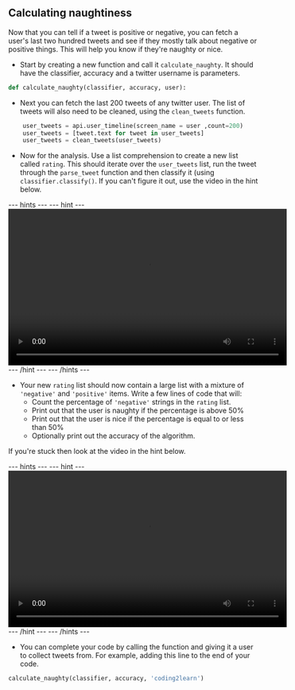 ## Calculating naughtiness

Now that you can tell if a tweet is positive or negative, you can fetch a user's last two hundred tweets and see if they mostly talk about negative or positive things. This will help you know if they're naughty or nice.

- Start by creating a new function and call it `calculate_naughty`. It should have the classifier, accuracy and a twitter username is parameters.

```python
def calculate_naughty(classifier, accuracy, user):
```

- Next you can fetch the last 200 tweets of any twitter user. The list of tweets will also need to be cleaned, using the `clean_tweets` function.

```python
    user_tweets = api.user_timeline(screen_name = user ,count=200)
    user_tweets = [tweet.text for tweet in user_tweets]
    user_tweets = clean_tweets(user_tweets)                                  
```

- Now for the analysis. Use a list comprehension to create a new list called `rating`. This should iterate over the `user_tweets` list, run the tweet through the `parse_tweet` function and then classify it (using `classifier.classify()`. If you can't figure it out, use the video in the hint below.

--- hints --- --- hint ---
<video width="560" height="315" controls>
<source src="images/vid_12.webm" type="video/webm">
Your browser does not support WebM video, try FireFox or Chrome
</video>
--- /hint --- --- /hints ---

- Your new `rating` list should now contain a large list with a mixture of `'negative'` and `'positive'` items. Write a few lines of code that will:
  - Count the percentage of `'negative'` strings in the `rating` list.
  - Print out that the user is naughty if the percentage is above 50%
  - Print out that the user is nice if the percentage is equal to or less than 50%
  - Optionally print out the accuracy of the algorithm.

If you're stuck then look at the video in the hint below.

--- hints --- --- hint ---
<video width="560" height="315" controls>
<source src="images/vid_13.webm" type="video/webm">
Your browser does not support WebM video, try FireFox or Chrome
</video>
--- /hint --- --- /hints ---

- You can complete your code by calling the function and giving it a user to collect tweets from. For example, adding this line to the end of your code.

```python
calculate_naughty(classifier, accuracy, 'coding2learn')
```
